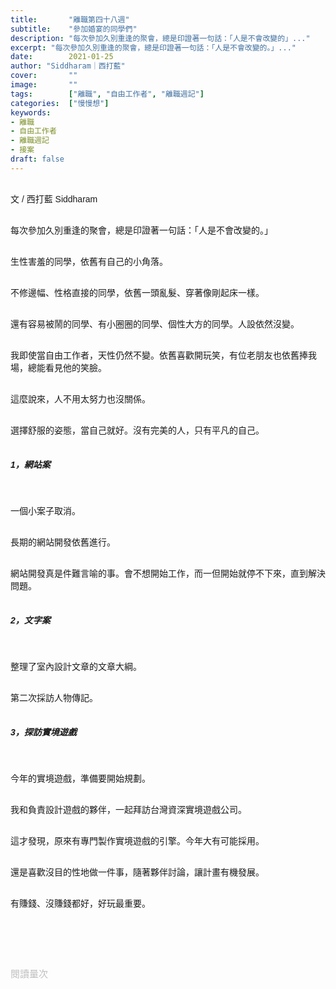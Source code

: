 ```yaml
---
title:       "離職第四十八週"
subtitle:    "參加婚宴的同學們"
description: "每次參加久別重逢的聚會，總是印證著一句話：「人是不會改變的」..."
excerpt: "每次參加久別重逢的聚會，總是印證著一句話：「人是不會改變的。」..."
date:        2021-01-25
author: "Siddharam｜西打藍"
cover:       ""
image:       ""
tags:        ["離職", "自由工作者", "離職週記"]
categories:  ["慢慢想"]
keywords:
- 離職
- 自由工作者
- 離職週記
- 接案
draft: false
---
```


<article style="font-family: 'Noto Sans TC', '微軟正黑體', sans-serif; font-weight: 300;">

<br>文 / 西打藍 Siddharam<br><br>

每次參加久別重逢的聚會，總是印證著一句話：「人是不會改變的。」<br><br>

生性害羞的同學，依舊有自己的小角落。<br><br>

不修邊幅、性格直接的同學，依舊一頭亂髮、穿著像剛起床一樣。<br><br>

還有容易被鬧的同學、有小圈圈的同學、個性大方的同學。人設依然沒變。<br><br>

我即使當自由工作者，天性仍然不變。依舊喜歡開玩笑，有位老朋友也依舊捧我場，總能看見他的笑臉。<br><br>

這麼說來，人不用太努力也沒關係。<br><br>

選擇舒服的姿態，當自己就好。沒有完美的人，只有平凡的自己。<br><br>


<h5 class="article-h1-color">1，網站案</h5><br>

一個小案子取消。<br><br>

長期的網站開發依舊進行。<br><br>

網站開發真是件難言喻的事。會不想開始工作，而一但開始就停不下來，直到解決問題。<br><br>


<h5 class="article-h1-color">2，文字案</h5><br>

整理了室內設計文章的文章大綱。<br><br>

第二次採訪人物傳記。<br><br>


<h5 class="article-h1-color">3，探訪實境遊戲</h5><br>

今年的實境遊戲，準備要開始規劃。<br><br>

我和負責設計遊戲的夥伴，一起拜訪台灣資深實境遊戲公司。<br><br>

這才發現，原來有專門製作實境遊戲的引擎。今年大有可能採用。<br><br>

還是喜歡沒目的性地做一件事，隨著夥伴討論，讓計畫有機發展。<br><br>

有賺錢、沒賺錢都好，好玩最重要。<br><br>








<br><br><br>

</article>

<div style="color: #bfbfbf; font-size: 15px;" id="busuanzi_container_page_pv">
  閱讀量<span id="busuanzi_value_page_pv"></span>次
</div>




<script src="../../js/post.js"></script>




